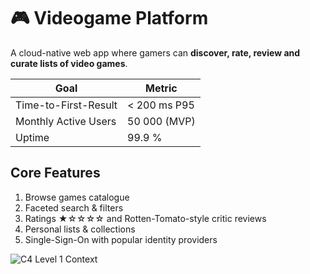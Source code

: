 # 🎮 Videogame Platform

A cloud-native web app where gamers can **discover, rate, review and curate lists of video games**.

| Goal | Metric |
|------|--------|
| Time-to-First-Result | < 200 ms P95 |
| Monthly Active Users | 50 000 (MVP) |
| Uptime | 99.9 % |

## Core Features
1. Browse games catalogue
2. Faceted search & filters
3. Ratings ★☆☆☆☆ and Rotten-Tomato-style critic reviews
4. Personal lists & collections
5. Single-Sign-On with popular identity providers

![C4 Level 1 Context](../images/ctx-diagram.svg)
